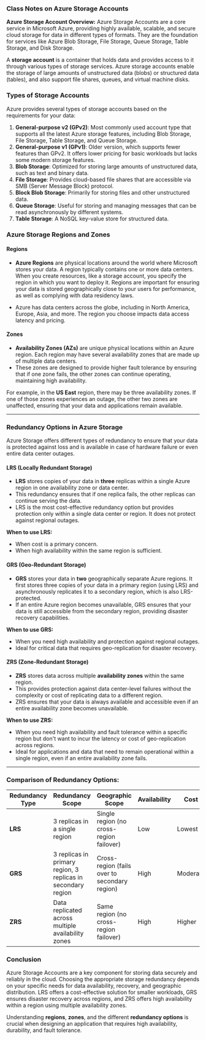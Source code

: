 ### Class Notes on Azure Storage Accounts

**Azure Storage Account Overview:**
Azure Storage Accounts are a core service in Microsoft Azure, providing highly available, scalable, and secure cloud storage for data in different types of formats. They are the foundation for services like Azure Blob Storage, File Storage, Queue Storage, Table Storage, and Disk Storage.

A **storage account** is a container that holds data and provides access to it through various types of storage services. Azure storage accounts enable the storage of large amounts of unstructured data (blobs) or structured data (tables), and also support file shares, queues, and virtual machine disks.

### Types of Storage Accounts
Azure provides several types of storage accounts based on the requirements for your data:

1. **General-purpose v2 (GPv2)**: Most commonly used account type that supports all the latest Azure storage features, including Blob Storage, File Storage, Table Storage, and Queue Storage.
2. **General-purpose v1 (GPv1)**: Older version, which supports fewer features than GPv2. It offers lower pricing for basic workloads but lacks some modern storage features.
3. **Blob Storage**: Optimized for storing large amounts of unstructured data, such as text and binary data.
4. **File Storage**: Provides cloud-based file shares that are accessible via SMB (Server Message Block) protocol.
5. **Block Blob Storage**: Primarily for storing files and other unstructured data.
6. **Queue Storage**: Useful for storing and managing messages that can be read asynchronously by different systems.
7. **Table Storage**: A NoSQL key-value store for structured data.

### Azure Storage Regions and Zones

#### **Regions**
- **Azure Regions** are physical locations around the world where Microsoft stores your data. A region typically contains one or more data centers. When you create resources, like a storage account, you specify the region in which you want to deploy it. Regions are important for ensuring your data is stored geographically close to your users for performance, as well as complying with data residency laws.

- Azure has data centers across the globe, including in North America, Europe, Asia, and more. The region you choose impacts data access latency and pricing.

#### **Zones**
- **Availability Zones (AZs)** are unique physical locations within an Azure region. Each region may have several availability zones that are made up of multiple data centers.
- These zones are designed to provide higher fault tolerance by ensuring that if one zone fails, the other zones can continue operating, maintaining high availability.
  
For example, in the **US East** region, there may be three availability zones. If one of those zones experiences an outage, the other two zones are unaffected, ensuring that your data and applications remain available.

---

### Redundancy Options in Azure Storage

Azure Storage offers different types of redundancy to ensure that your data is protected against loss and is available in case of hardware failure or even entire data center outages.

#### **LRS (Locally Redundant Storage)**
- **LRS** stores copies of your data in **three** replicas within a single Azure region in one availability zone or data center.
- This redundancy ensures that if one replica fails, the other replicas can continue serving the data.
- LRS is the most cost-effective redundancy option but provides protection only within a single data center or region. It does not protect against regional outages.

**When to use LRS:**
- When cost is a primary concern.
- When high availability within the same region is sufficient.
  
#### **GRS (Geo-Redundant Storage)**
- **GRS** stores your data in **two** geographically separate Azure regions. It first stores three copies of your data in a primary region (using LRS) and asynchronously replicates it to a secondary region, which is also LRS-protected.
- If an entire Azure region becomes unavailable, GRS ensures that your data is still accessible from the secondary region, providing disaster recovery capabilities.

**When to use GRS:**
- When you need high availability and protection against regional outages.
- Ideal for critical data that requires geo-replication for disaster recovery.

#### **ZRS (Zone-Redundant Storage)**
- **ZRS** stores data across multiple **availability zones** within the same region.
- This provides protection against data center-level failures without the complexity or cost of replicating data to a different region.
- ZRS ensures that your data is always available and accessible even if an entire availability zone becomes unavailable.

**When to use ZRS:**
- When you need high availability and fault tolerance within a specific region but don't want to incur the latency or cost of geo-replication across regions.
- Ideal for applications and data that need to remain operational within a single region, even if an entire availability zone fails.

---

### Comparison of Redundancy Options:

| Redundancy Type | Redundancy Scope                              | Geographic Scope         | Availability | Cost   |
|-----------------|-----------------------------------------------|--------------------------|--------------|--------|
| **LRS**         | 3 replicas in a single region                 | Single region (no cross-region failover) | Low          | Lowest |
| **GRS**         | 3 replicas in primary region, 3 replicas in secondary region | Cross-region (fails over to secondary region) | High         | Moderate |
| **ZRS**         | Data replicated across multiple availability zones | Same region (no cross-region failover) | High         | Higher  |

### Conclusion

Azure Storage Accounts are a key component for storing data securely and reliably in the cloud. Choosing the appropriate storage redundancy depends on your specific needs for data availability, recovery, and geographic distribution. LRS offers a cost-effective solution for smaller workloads, GRS ensures disaster recovery across regions, and ZRS offers high availability within a region using multiple availability zones.

Understanding **regions**, **zones**, and the different **redundancy options** is crucial when designing an application that requires high availability, durability, and fault tolerance.
